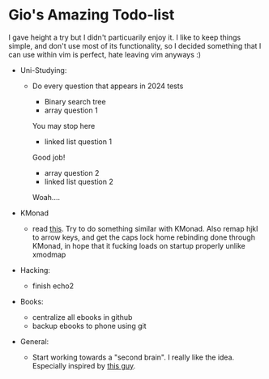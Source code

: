 # Gio's Amazing Todo-list

I gave height a try but I didn't particuarily enjoy it. I like to keep things simple, and don't use most of its functionality, so I decided something that I can use within vim is perfect, hate leaving vim anyways :)


- Uni-Studying:
    * Do every question that appears in 2024 tests
        + Binary search tree
        + array question 1

        You may stop here

        + linked list question 1


        Good job!

        + array question 2
        + linked list question 2 

        Woah....


- KMonad
    *  read [this](https://wiki.nikiv.dev/macOS/apps/karabiner/#my-personal-karabiner-setup). Try to do something similar with KMonad. Also remap hjkl to arrow keys, and get the caps lock home rebinding done through KMonad, in hope that it fucking loads on startup properly unlike xmodmap

- Hacking:
    * finish echo2

- Books: 
    * centralize all ebooks in github
    * backup ebooks to phone using git

- General: 
    * Start working towards a "second brain". I really like the idea. Especially inspired by [this guy](https://wiki.nikiv.dev/). 
